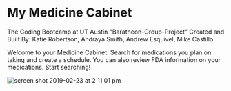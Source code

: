 # My Medicine Cabinet
The Coding Bootcamp at UT Austin "Baratheon-Group-Project" 
Created and Built By: Katie Robertson, Andraya Smith, Andrew Esquivel, Mike Castillo

Welcome to your Medicine Cabinet. Search for medications you plan on taking and create a schedule. You can also review FDA information on your medications. Start searching!

![screen shot 2019-02-23 at 2 11 01 pm](https://user-images.githubusercontent.com/44386342/53294854-adbd0e00-37b4-11e9-8689-7e6e08baf5f3.png)



